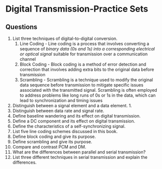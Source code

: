 # Digital Transmission-Practice Sets

## Questions

1. List three techniques of digital-to-digital conversion.
	1. Line Coding - Line coding is a process that involves converting a sequence of *binary data (0s and 1s) into a corresponding electrical or optical signal* suitable for transmission over a communication channel
	2. Block Coding - Block coding is a method of error detection and correction that involves adding extra bits to the original data before transmission
	3. Scrambling - Scrambling is a technique used to modify the original data sequence before transmission to mitigate specific issues associated with the transmitted signal. Scrambling is often employed to address problems like long runs of 0s or 1s in the data, which can lead to synchronization and timing issues
2. Distinguish between a signal element and a data element.
	1. 
3. Distinguish between data rate and signal rate.
4. Define baseline wandering and its effect on digital transmission.
5. Define a DC component and its effect on digital transmission.
6. Define the characteristics of a self-synchronizing signal.
7. List five line coding schemes discussed in this book.
8. Define block coding and give its purpose.
9. Define scrambling and give its purpose.
10. Compare and contrast PCM and DM.
11. What are the differences between parallel and serial transmission?
12. List three different techniques in serial transmission and explain the differences.
